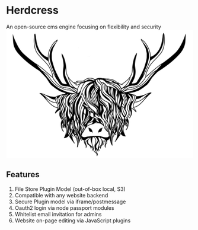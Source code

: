 # Herdcress
An open-source cms engine focusing on flexibility and security
![logo]

## Features
1. File Store Plugin Model (out-of-box local, S3)
1. Compatible with any website backend
1. Secure Plugin model via iframe/postmessage
1. Oauth2 login via node passport modules
1. Whitelist email invitation for admins
1. Website on-page editing via JavaScript plugins

[logo]: ./cow-4095241_1920.png "Herdcress CMS Engine"

